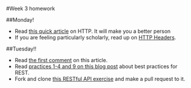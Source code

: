 #Week 3 homework

##Monday! 
-  Read <a href="http://code.tutsplus.com/tutorials/http-the-protocol-every-web-developer-must-know-part-1--net-31177">this quick article</a> on HTTP.  It will make you a better person
-  If you are feeling particularly scholarly, read up on <a href="http://code.tutsplus.com/tutorials/http-headers-for-dummies--net-8039">HTTP Headers</a>.


##Tuesday!!
- Read <a href="http://stackoverflow.com/questions/671118/what-exactly-is-restful-programming">the first comment</a> on this article.  
- Read <a href="http://blog.mwaysolutions.com/2014/06/05/10-best-practices-for-better-restful-api/">practices 1-4 and 9 on this blog post</a> about best practices for REST.
- Fork and clone <a href="https://github.com/sf-wdi-30/restful-api-exercises">this RESTful API exercise</a> and make a pull request to it.
